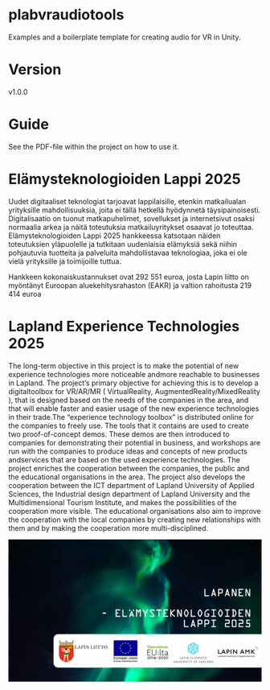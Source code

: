 # plabvraudiotools
Examples and a boilerplate template for creating audio for VR in Unity.

# Version
v1.0.0

# Guide
See the PDF-file within the project on how to use it.

# Elämysteknologioiden Lappi 2025

Uudet digitaaliset teknologiat tarjoavat lappilaisille, etenkin matkailualan yrityksille mahdollisuuksia, joita ei tällä hetkellä hyödynnetä täysipainoisesti. Digitalisaatio on tuonut matkapuhelimet, sovellukset ja internetsivut osaksi normaalia arkea ja näitä toteutuksia matkailuyritykset osaavat jo toteuttaa. Elämysteknologioiden Lappi 2025 hankkeessa katsotaan näiden toteutuksien yläpuolelle ja tutkitaan uudenlaisia elämyksiä sekä niihin pohjautuvia tuotteita ja palveluita mahdollistavaa teknologiaa, joka ei ole vielä yrityksille ja toimijoille tuttua.

Hankkeen kokonaiskustannukset ovat 292 551 euroa, josta Lapin liitto on myöntänyt Euroopan aluekehitysrahaston (EAKR) ja valtion rahoitusta 219 414 euroa

# Lapland Experience Technologies 2025
The long-term objective in this project is to make the potential of new experience technologies more noticeable andmore reachable to businesses in Lapland. The project’s primary objective for achieving this is to develop a digitaltoolbox for  VR/AR/MR ( VirtualReality, AugmentedReality/MixedReality ), that is designed based on the needs of the companies in the area, and that will enable faster and easier usage of the new experience technologies in their trade.The “experience technology toolbox” is distributed online for the companies to freely use. The tools that it contains are used to create two proof-of-concept demos. These demos are then introduced to companies for demonstrating their potential in business, and workshops are run with the companies to produce ideas and concepts of new products andservices that are based on the used experience technologies. The project enriches the cooperation between the companies, the public and the educational organisations in the area. The project also develops the cooperation between the ICT department of Lapland University of Applied Sciences, the Industrial design department of Lapland University and the Multidimensional Tourism Institute, and makes the possibilities of the cooperation more visible. The educational organisations also aim to improve the cooperation with the local companies by creating new relationships with them and by making the cooperation more multi-disciplined.

![Screenshot](LapanenLogo.jpg)

